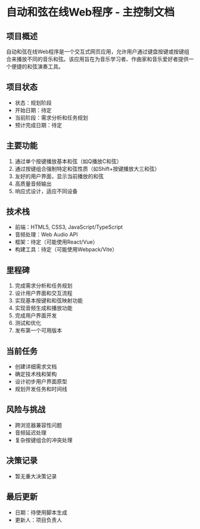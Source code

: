 # 自动和弦在线Web程序 - 主控制文档

## 项目概述
自动和弦在线Web程序是一个交互式网页应用，允许用户通过键盘按键或按键组合来播放不同的音乐和弦。该应用旨在为音乐学习者、作曲家和音乐爱好者提供一个便捷的和弦演奏工具。

## 项目状态
- 状态：规划阶段
- 开始日期：待定
- 当前阶段：需求分析和任务规划
- 预计完成日期：待定

## 主要功能
1. 通过单个按键播放基本和弦（如Q播放C和弦）
2. 通过按键组合强制特定和弦性质（如Shift+按键播放大三和弦）
3. 友好的用户界面，显示当前播放的和弦
4. 高质量音频输出
5. 响应式设计，适应不同设备

## 技术栈
- 前端：HTML5, CSS3, JavaScript/TypeScript
- 音频处理：Web Audio API
- 框架：待定（可能使用React/Vue）
- 构建工具：待定（可能使用Webpack/Vite）

## 里程碑
1. 完成需求分析和任务规划
2. 设计用户界面和交互流程
3. 实现基本按键和和弦映射功能
4. 实现音频生成和播放功能
5. 完成用户界面开发
6. 测试和优化
7. 发布第一个可用版本

## 当前任务
- 创建详细需求文档
- 确定技术栈和架构
- 设计初步用户界面原型
- 规划开发任务和时间线

## 风险与挑战
- 跨浏览器兼容性问题
- 音频延迟处理
- 复杂按键组合的冲突处理

## 决策记录
- 暂无重大决策记录

## 最后更新
- 日期：待使用脚本生成
- 更新人：项目负责人 
